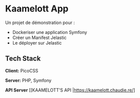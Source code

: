 
# Kaamelott App

Un projet de démonstration pour : 
* Dockeriser une application Symfony
* Créer un Manifest Jelastic
* Le déployer sur Jelastic

## Tech Stack

**Client:** PicoCSS

**Server:** PHP, Symfony

**API Server** [[KAAMELOTT'S API |https://kaamelott.chaudie.re/]

